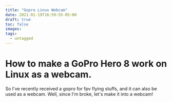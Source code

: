 ```yaml
---
title: "Gopro Linux Webcam"
date: 2021-01-19T16:59:55-05:00
draft: true
toc: false
images:
tags:
  - untagged
---
```


# How to make a GoPro Hero 8 work on Linux as a webcam.

So I've recently received a gopro for fpv flying stuffs, and it can also be used as a webcam. Well, since I'm broke, let's make it into a webcam!

